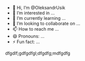 - 👋 Hi, I’m @OleksandrUsik
- 👀 I’m interested in ...
- 🌱 I’m currently learning ...
- 💞️ I’m looking to collaborate on ...
- 📫 How to reach me ...
- 😄 Pronouns: ...
- ⚡ Fun fact: ...

<!---
OleksandrUsik/OleksandrUsik is a ✨ special ✨ repository because its `README.md` (this file) appears on your GitHub profile.
You can click the Preview link to take a look at your changes.
--->
dfgdlf;gdfgdfgl;dfgdfg;mdfgdfg
